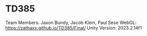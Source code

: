 # TD385
Team Members: Jaxon Bundy, Jacob Klein, Paul Sese
WebGL: https://zathaxx.github.io/TD385/Final/
Unity Version: 2023.2.14f1
